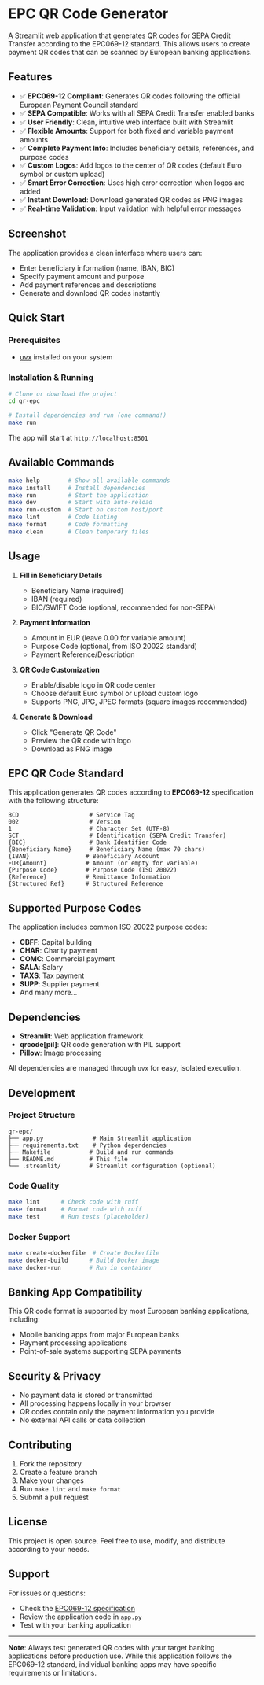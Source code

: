 # EPC QR Code Generator

A Streamlit web application that generates QR codes for SEPA Credit Transfer according to the EPC069-12 standard. This allows users to create payment QR codes that can be scanned by European banking applications.

## Features

- ✅ **EPC069-12 Compliant**: Generates QR codes following the official European Payment Council standard
- ✅ **SEPA Compatible**: Works with all SEPA Credit Transfer enabled banks
- ✅ **User Friendly**: Clean, intuitive web interface built with Streamlit  
- ✅ **Flexible Amounts**: Support for both fixed and variable payment amounts
- ✅ **Complete Payment Info**: Includes beneficiary details, references, and purpose codes
- ✅ **Custom Logos**: Add logos to the center of QR codes (default Euro symbol or custom upload)
- ✅ **Smart Error Correction**: Uses high error correction when logos are added
- ✅ **Instant Download**: Download generated QR codes as PNG images
- ✅ **Real-time Validation**: Input validation with helpful error messages

## Screenshot

The application provides a clean interface where users can:
- Enter beneficiary information (name, IBAN, BIC)
- Specify payment amount and purpose
- Add payment references and descriptions  
- Generate and download QR codes instantly

## Quick Start

### Prerequisites

- [uvx](https://github.com/astral-sh/uv) installed on your system

### Installation & Running

```bash
# Clone or download the project
cd qr-epc

# Install dependencies and run (one command!)
make run
```

The app will start at `http://localhost:8501`

## Available Commands

```bash
make help        # Show all available commands
make install     # Install dependencies  
make run         # Start the application
make dev         # Start with auto-reload
make run-custom  # Start on custom host/port
make lint        # Code linting
make format      # Code formatting
make clean       # Clean temporary files
```

## Usage

1. **Fill in Beneficiary Details**
   - Beneficiary Name (required)
   - IBAN (required) 
   - BIC/SWIFT Code (optional, recommended for non-SEPA)

2. **Payment Information**
   - Amount in EUR (leave 0.00 for variable amount)
   - Purpose Code (optional, from ISO 20022 standard)
   - Payment Reference/Description

3. **QR Code Customization**
   - Enable/disable logo in QR code center
   - Choose default Euro symbol or upload custom logo
   - Supports PNG, JPG, JPEG formats (square images recommended)

4. **Generate & Download**
   - Click "Generate QR Code"
   - Preview the QR code with logo
   - Download as PNG image

## EPC QR Code Standard

This application generates QR codes according to **EPC069-12** specification with the following structure:

```
BCD                    # Service Tag
002                    # Version  
1                      # Character Set (UTF-8)
SCT                    # Identification (SEPA Credit Transfer)
{BIC}                  # Bank Identifier Code
{Beneficiary Name}     # Beneficiary Name (max 70 chars)
{IBAN}                # Beneficiary Account
EUR{Amount}           # Amount (or empty for variable)
{Purpose Code}        # Purpose Code (ISO 20022)
{Reference}           # Remittance Information
{Structured Ref}      # Structured Reference
```

## Supported Purpose Codes

The application includes common ISO 20022 purpose codes:

- **CBFF**: Capital building
- **CHAR**: Charity payment  
- **COMC**: Commercial payment
- **SALA**: Salary
- **TAXS**: Tax payment
- **SUPP**: Supplier payment
- And many more...

## Dependencies

- **Streamlit**: Web application framework
- **qrcode[pil]**: QR code generation with PIL support  
- **Pillow**: Image processing

All dependencies are managed through `uvx` for easy, isolated execution.

## Development

### Project Structure

```
qr-epc/
├── app.py              # Main Streamlit application
├── requirements.txt    # Python dependencies
├── Makefile           # Build and run commands
├── README.md          # This file
└── .streamlit/        # Streamlit configuration (optional)
```

### Code Quality

```bash
make lint      # Check code with ruff
make format    # Format code with ruff
make test      # Run tests (placeholder)
```

### Docker Support

```bash
make create-dockerfile  # Create Dockerfile
make docker-build      # Build Docker image
make docker-run        # Run in container
```

## Banking App Compatibility

This QR code format is supported by most European banking applications, including:

- Mobile banking apps from major European banks
- Payment processing applications
- Point-of-sale systems supporting SEPA payments

## Security & Privacy

- No payment data is stored or transmitted
- All processing happens locally in your browser
- QR codes contain only the payment information you provide
- No external API calls or data collection

## Contributing

1. Fork the repository
2. Create a feature branch
3. Make your changes
4. Run `make lint` and `make format`
5. Submit a pull request

## License

This project is open source. Feel free to use, modify, and distribute according to your needs.

## Support

For issues or questions:
- Check the [EPC069-12 specification](https://www.europeanpaymentscouncil.eu/document-library/guidance-documents/quick-response-code-guidelines-enable-data-capture-initiation)
- Review the application code in `app.py`
- Test with your banking application

---

**Note**: Always test generated QR codes with your target banking applications before production use. While this application follows the EPC069-12 standard, individual banking apps may have specific requirements or limitations.